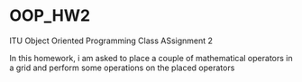 # OOP_HW2
ITU Object Oriented Programming Class ASsignment 2

In this homework, i am asked to place a couple of mathematical operators in a grid and perform some operations on the placed operators
